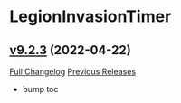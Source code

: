 # LegionInvasionTimer

## [v9.2.3](https://github.com/funkydude/LegionInvasionTimer/tree/v9.2.3) (2022-04-22)
[Full Changelog](https://github.com/funkydude/LegionInvasionTimer/compare/v9.2.2...v9.2.3) [Previous Releases](https://github.com/funkydude/LegionInvasionTimer/releases)

- bump toc  
